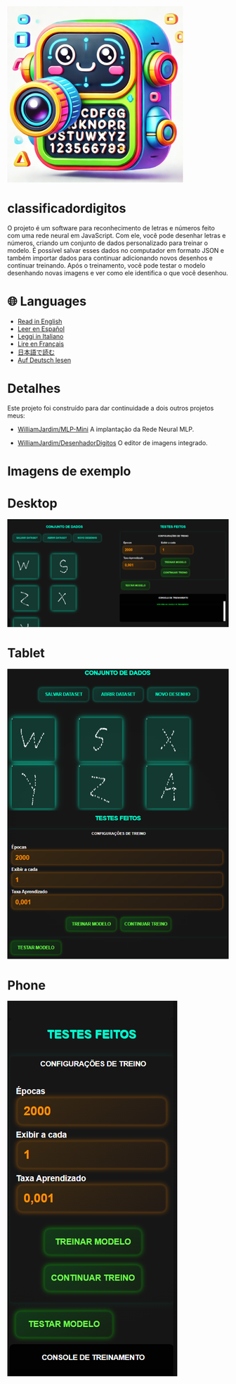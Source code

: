![Icone](./imagens/icone-400x400.png)

# classificadordigitos
O projeto é um software para reconhecimento de letras e números feito com uma rede neural em JavaScript. Com ele, você pode desenhar letras e números, criando um conjunto de dados personalizado para treinar o modelo. É possível salvar esses dados no computador em formato JSON e também importar dados para continuar adicionando novos desenhos e continuar treinando. Após o treinamento, você pode testar o modelo desenhando novas imagens e ver como ele identifica o que você desenhou.

# 🌐 Languages
 - [Read in English](./README-en.md)
 - [Leer en Español](./README-es.md)
 - [Leggi in Italiano](./README-it.md)
 - [Lire en Français](./README-fr.md)
 - [日本語で読む](./README-ja.md)
 - [Auf Deutsch lesen](./README-de.md)

# Detalhes
Este projeto foi construído para dar continuidade a dois outros projetos meus:

 - [WilliamJardim/MLP-Mini](https://github.com/WilliamJardim/MLP-mini) 
 A implantação da Rede Neural MLP.

 - [WilliamJardim/DesenhadorDigitos](https://github.com/WilliamJardim/desenhadordigitos)
 O editor de imagens integrado.

# Imagens de exemplo
# Desktop
![Desktop](./imagens/demo-desktop.png)

# Tablet
![Tablet](./imagens/demo-tablet.png)

# Phone
![Phone](./imagens/demo-phone.png)
